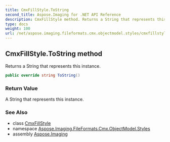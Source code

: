 ```yaml
---
title: CmxFillStyle.ToString
second_title: Aspose.Imaging for .NET API Reference
description: CmxFillStyle method. Returns a String that represents this instance
type: docs
weight: 100
url: /net/aspose.imaging.fileformats.cmx.objectmodel.styles/cmxfillstyle/tostring/
---
```

## CmxFillStyle.ToString method

Returns a String that represents this instance.

```csharp
public override string ToString()
```

### Return Value

A String that represents this instance.

### See Also

* class [CmxFillStyle](../)
* namespace [Aspose.Imaging.FileFormats.Cmx.ObjectModel.Styles](../../cmxfillstyle/)
* assembly [Aspose.Imaging](../../../)


